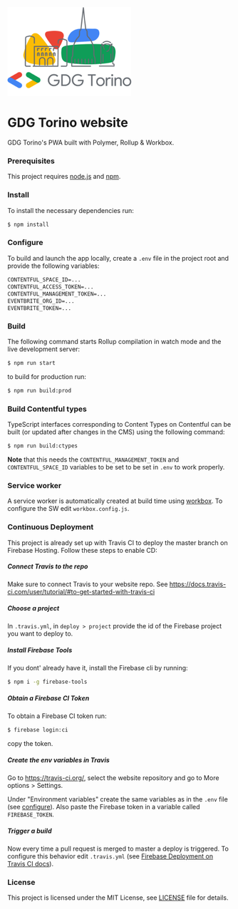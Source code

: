 <img alt="GDG Torino logos &amp; wordmark" src="assets/images/complete-logo+wordmark.png" height="200">

# GDG Torino website

GDG Torino's PWA built with Polymer, Rollup & Workbox.

### Prerequisites

This project requires [node.js](https://nodejs.org) and [npm](https://npmjs.org).

### Install

To install the necessary dependencies run:

```bash
$ npm install
```

### Configure

To build and launch the app locally, create a `.env` file in the project root and provide
the following variables:

```dotenv
CONTENTFUL_SPACE_ID=...
CONTENTFUL_ACCESS_TOKEN=...
CONTENTFUL_MANAGEMENT_TOKEN=...
EVENTBRITE_ORG_ID=...
EVENTBRITE_TOKEN=...
```

### Build

The following command starts Rollup compilation in watch mode and the live development server:

```bash
$ npm run start
```

to build for production run:

```bash
$ npm run build:prod
```

### Build Contentful types

TypeScript interfaces corresponding to Content Types on Contentful can be built (or updated after changes in the CMS)
using the following command:

```bash
$ npm run build:ctypes
```

**Note** that this needs the `CONTENTFUL_MANAGEMENT_TOKEN` and `CONTENTFUL_SPACE_ID` variables to be set
 to be set in `.env` to work properly.
 
### Service worker

A service worker is automatically created at build time using
[workbox](https://developers.google.com/web/tools/workbox/). To configure the SW edit `workbox.config.js`.
 
### Continuous Deployment

This project is already set up with Travis CI to deploy the master branch on Firebase Hosting. Follow these steps to
enable CD:

##### Connect Travis to the repo

Make sure to connect Travis to your website repo.
See https://docs.travis-ci.com/user/tutorial/#to-get-started-with-travis-ci

##### Choose a project

In `.travis.yml`, in `deploy > project` provide the id of the Firebase project you want to deploy to. 

##### Install Firebase Tools

If you dont' already have it, install the Firebase cli by running:

```bash
$ npm i -g firebase-tools
```

##### Obtain a Firebase CI Token

To obtain a Firebase CI token run:

```bash
$ firebase login:ci
```

copy the token.

##### Create the env variables in Travis

Go to https://travis-ci.org/, select the website repository and go to More options > Settings.

Under "Environment variables" create the same variables as in the `.env` file (see [configure](#configure)).
Also paste the Firebase token in a variable called `FIREBASE_TOKEN`.

##### Trigger a build

Now every time a pull request is merged to master a deploy is triggered. To configure this behavior edit `.travis.yml`
(see [Firebase Deployment on Travis CI docs](https://docs.travis-ci.com/user/deployment/firebase/)).

### License

This project is licensed under the MIT License, see [LICENSE](./LICENSE) file for details. 
